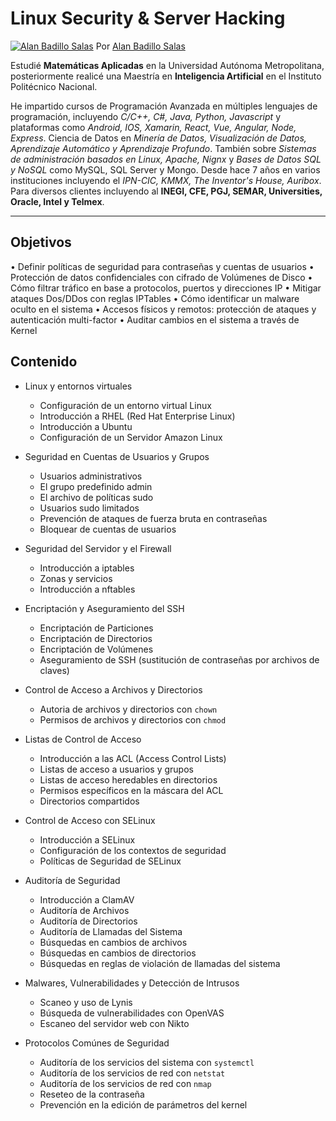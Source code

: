 # Linux Security & Server Hacking

[![Alan Badillo Salas](https://avatars.githubusercontent.com/u/79223578?s=40&v=4 "Alan Badillo Salas")](https://github.com/dragonnomada) Por [Alan Badillo Salas](https://github.com/dragonnomada)

Estudié **Matemáticas Aplicadas** en la Universidad Autónoma Metropolitana, posteriormente realicé una Maestría en **Inteligencia Artificial** en el Instituto Politécnico Nacional.

He impartido cursos de Programación Avanzada en múltiples lenguajes de programación, incluyendo *C/C++, C#, Java, Python, Javascript* y plataformas como *Android, IOS, Xamarin, React, Vue, Angular, Node, Express*. Ciencia de Datos en *Minería de Datos, Visualización de Datos, Aprendizaje Automático y Aprendizaje Profundo*. También sobre *Sistemas de administración basados en Linux, Apache, Nignx* y *Bases de Datos SQL y NoSQL* como MySQL, SQL Server y Mongo. Desde hace 7 años en varios instituciones incluyendo el *IPN-CIC, KMMX, The Inventor's House, Auribox*. Para diversos clientes incluyendo al **INEGI, CFE, PGJ, SEMAR, Universities, Oracle, Intel y Telmex**.

---

## Objetivos

• Definir políticas de seguridad para contraseñas y cuentas de usuarios
• Protección de datos confidenciales con cifrado de Volúmenes de Disco
• Cómo filtrar tráfico en base a protocolos, puertos y direcciones IP
• Mitigar ataques Dos/DDos con reglas IPTables
• Cómo identificar un malware oculto en el sistema
• Accesos físicos y remotos: protección de ataques y autenticación multi-factor
• Auditar cambios en el sistema a través de Kernel

## Contenido

* Linux y entornos virtuales

	- Configuración de un entorno virtual Linux
	- Introducción a RHEL (Red Hat Enterprise Linux)
	- Introducción a Ubuntu
	- Configuración de un Servidor Amazon Linux

* Seguridad en Cuentas de Usuarios y Grupos

	- Usuarios administrativos
	- El grupo predefinido admin
	- El archivo de políticas sudo
	- Usuarios sudo limitados
	- Prevención de ataques de fuerza bruta en contraseñas
	- Bloquear de cuentas de usuarios

* Seguridad del Servidor y el Firewall

	- Introducción a iptables
	- Zonas y servicios
	- Introducción a nftables

* Encriptación y Aseguramiento del SSH 

	- Encriptación de Particiones
	- Encriptación de Directorios
	- Encriptación de Volúmenes
	- Aseguramiento de SSH (sustitución de contraseñas por archivos de claves)

* Control de Acceso a Archivos y Directorios

	- Autoria de archivos y directorios con `chown`
	- Permisos de archivos y directorios con `chmod`

* Listas de Control de Acceso

	- Introducción a las ACL (Access Control Lists)
	- Listas de acceso a usuarios y grupos
	- Listas de acceso heredables en directorios
	- Permisos específicos en la máscara del ACL
	- Directorios compartidos

* Control de Acceso con SELinux

	- Introducción a SELinux
	- Configuración de los contextos de seguridad
	- Políticas de Seguridad de SELinux

* Auditoría de Seguridad

	- Introducción a ClamAV
	- Auditoría de Archivos
	- Auditoría de Directorios
	- Auditoría de Llamadas del Sistema
	- Búsquedas en cambios de archivos
	- Búsquedas en cambios de directorios
	- Búsquedas en reglas de violación de llamadas del sistema

* Malwares, Vulnerabilidades y Detección de Intrusos

	- Scaneo y uso de Lynis
	- Búsqueda de vulnerabilidades con OpenVAS
	- Escaneo del servidor web con Nikto

* Protocolos Comúnes de Seguridad

	- Auditoría de los servicios del sistema con `systemctl`
	- Auditoría de los servicios de red con `netstat`
	- Auditoría de los servicios de red con `nmap`
	- Reseteo de la contraseña
	- Prevención en la edición de parámetros del kernel
